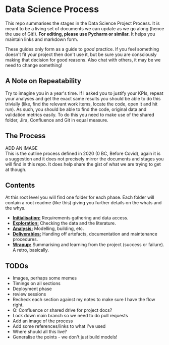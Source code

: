 # Data Science Process

This repo summarises the stages in the Data Science Project Process. It is 
meant to be a living set of documents we can update as we go along (hence the 
use of Git!). **For editing, please use Pycharm or similar.** It helps you 
maintain links and markdown form.

These guides only form as a guide to *good* practice. If you feel something
doesn't fit your project then don't use it, but be sure you are consciously making 
that decision for good reasons. Also chat with others, it may be we need to change 
something!

## A Note on Repeatability
Try to imagine you in a year's time. If I asked you to justify your KPIs, 
repeat your analyses and get the exact same results you should be able to do 
this trivially (like, find the relevant work items, locate the code, open it 
and hit run). As such, you should be able to find the code, original data and 
validation metrics easily. To do this you need to make use of the shared folder, 
Jira, Confluence and Git in equal measure.  

## The Process
ADD AN IMAGE  
This is the outline process defined in 2020 (0 BC, Before Covid), again it is a 
suggestion and it does not precisely mirror the documents and stages you will 
find in this repo. It does help share the gist of what we are trying to get at 
though. 

## Contents
At this root level you will find one folder for each phase. Each folder will contain a 
root readme (like this) giving you further details on the whats and the whys. 

* [**Initialisation:**](1_initialisation_phase) Requirements gathering and data access.
* [**Exploration:**](2_exploration_phase) Checking the data and the literature.
* [**Analysis:**](3_analysis_phase)  Modelling, building, etc. 
* [**Deliverables:**](4_deliverables_phase) Handing off artefacts, documentation and maintenance procedures. 
* [**Wrapup:**](5_wrapup) Summarising and learning from the project (success or failure). A retro, basically. 

## TODOs
* Images, perhaps some memes
* Timings on all sections
* Deployment phase
* review sessions
* Recheck each section against my notes to make sure I have the flow right. 
* Q: Confluence or shared drive for project docs? 
* Lock down main branch so we need to do pull requests  
* Add an image of the process  
* Add some references/links to what I've used  
* Where should all this live? 
* Generalise the points - we don't just build models!
